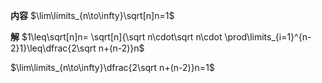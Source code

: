 **内容**
$\lim\limits_{n\to\infty}\sqrt[n]n=1$

**解**
$1\leq\sqrt[n]n=
\sqrt[n]{\sqrt n\cdot\sqrt n\cdot
\prod\limits_{i=1}^{n-2}1}\leq\dfrac{2\sqrt n+(n-2)}n$

$\lim\limits_{n\to\infty}\dfrac{2\sqrt n+(n-2)}n=1$
